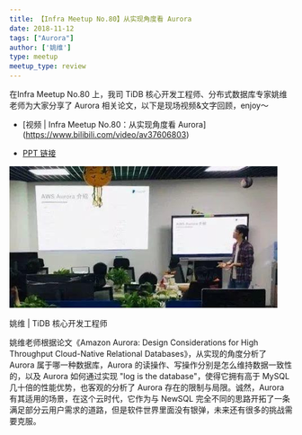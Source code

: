 ```yaml
---
title: 【Infra Meetup No.80】从实现角度看 Aurora
date: 2018-11-12
tags: ["Aurora"]
author: ['姚维']
type: meetup
meetup_type: review
---
```


在Infra Meetup No.80 上，我司 TiDB 核心开发工程师、分布式数据库专家姚维老师为大家分享了 Aurora 相关论文，以下是现场视频&文字回顾，enjoy～

- [视频 | Infra Meetup No.80：从实现角度看 Aurora]
(https://www.bilibili.com/video/av37606803)

- [PPT 链接](https://eyun.baidu.com/s/3nvVulPR)

![姚维 | TiDB 核心开发工程师](media/meetup-80-20181112/1.jpg)

<div class="caption-center">姚维 | TiDB 核心开发工程师</div>

姚维老师根据论文《Amazon Aurora: Design Considerations for High Throughput Cloud-Native Relational Databases》，从实现的角度分析了 Aurora 属于哪一种数据库，Aurora 的读操作、写操作分别是怎么维持数据一致性的，以及 Aurora 如何通过实现 "log is the database"，使得它拥有高于 MySQL 几十倍的性能优势，也客观的分析了 Aurora 存在的限制与局限。诚然，Aurora 有其适用的场景，在这个云时代，它作为与 NewSQL 完全不同的思路开拓了一条满足部分云用户需求的道路，但是软件世界里面没有银弹，未来还有很多的挑战需要克服。



